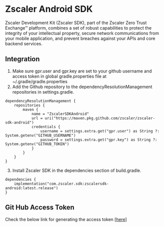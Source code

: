 

# Zscaler Android SDK

Zscaler Development Kit (Zscaler SDK), part of the Zscaler Zero Trust Exchange™ platform, combines a set of robust capabilities to protect the integrity of your intellectual property, secure network communications from your mobile application, and prevent breaches against your APIs and core backend services.


## Integration
1. Make sure gpr.user and gpr.key are set to your github username and access token in global gradle.properties file at ~/.gradle/gradle.properties
2. Add the Github repository to the dependencyResolutionManagement repositories in settings.gradle.
```
dependencyResolutionManagement {
    repositories {
        maven {
            name = "ZscalerSDKAndroid"
            url = uri("https://maven.pkg.github.com/zscaler/zscaler-sdk-android")
            credentials {
                username = settings.extra.get("gpr.user") as String ?: System.getenv("GITHUB_USERNAME")
                password = settings.extra.get("gpr.key") as String ?: System.getenv("GITHUB_TOKEN")
            }
        }
    }
}
```

3. Install Zscaler SDK in the dependencies section of build.gradle.
```
dependencies {
    implementation("com.zscaler.sdk:zscalersdk-android:latest.release")
}
```
## Git Hub Access Token

Check the below link for generating the access token [[here](https://docs.github.com/en/packages/working-with-a-github-packages-registry/working-with-the-gradle-registry#authenticating-to-github-packages)]
